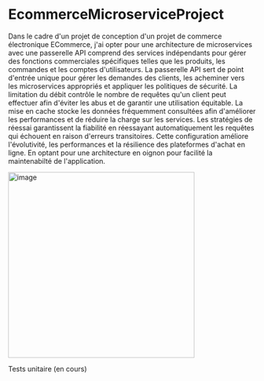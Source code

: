 # EcommerceMicroserviceProject

Dans le cadre d'un projet de conception d'un projet de commerce électronique ECommerce, j'ai opter pour une architecture de microservices avec une passerelle API comprend des services indépendants pour gérer des fonctions commerciales spécifiques telles que les produits, les commandes et les comptes d'utilisateurs. La passerelle API sert de point d'entrée unique pour gérer les demandes des clients, les acheminer vers les microservices appropriés et appliquer les politiques de sécurité. La limitation du débit contrôle le nombre de requêtes qu'un client peut effectuer afin d'éviter les abus et de garantir une utilisation équitable. La mise en cache stocke les données fréquemment consultées afin d'améliorer les performances et de réduire la charge sur les services. Les stratégies de réessai garantissent la fiabilité en réessayant automatiquement les requêtes qui échouent en raison d'erreurs transitoires. Cette configuration améliore l'évolutivité, les performances et la résilience des plateformes d'achat en ligne.
En optant pour une architecture en oignon pour facilité la maintenabilté de l'application.


<img width="379" alt="image" src="https://github.com/user-attachments/assets/6da850fe-8f01-45aa-b6bb-6c34d28eb1e8" />



Tests unitaire (en cours)

